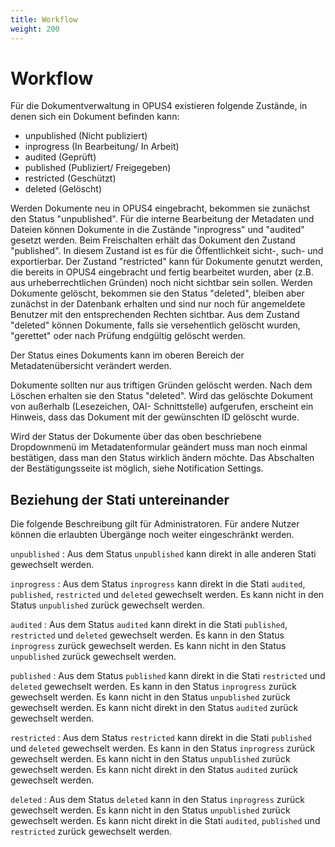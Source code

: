 ```yaml
---
title: Workflow
weight: 200
---
```


# Workflow

Für die Dokumentverwaltung in OPUS4 existieren folgende Zustände, in denen sich ein Dokument
befinden kann:

* unpublished (Nicht publiziert)
* inprogress (In Bearbeitung/ In Arbeit)
* audited (Geprüft)
* published (Publiziert/ Freigegeben)
* restricted (Geschützt)
* deleted (Gelöscht)

Werden Dokumente neu in OPUS4 eingebracht, bekommen sie zunächst den Status "unpublished".
Für die interne Bearbeitung der Metadaten und Dateien können Dokumente in die Zustände
"inprogress" und "audited" gesetzt werden. Beim Freischalten erhält das Dokument den Zustand
"published". In diesem Zustand ist es für die Öffentlichkeit sicht-, such- und exportierbar. Der
Zustand "restricted" kann für Dokumente genutzt werden, die bereits in OPUS4 eingebracht und
fertig bearbeitet wurden, aber (z.B. aus urheberrechtlichen Gründen) noch nicht sichtbar sein sollen.
Werden Dokumente gelöscht, bekommen sie den Status "deleted", bleiben aber zunächst in der
Datenbank erhalten und sind nur noch für angemeldete Benutzer mit den entsprechenden Rechten
sichtbar. Aus dem Zustand "deleted" können Dokumente, falls sie versehentlich gelöscht wurden,
"gerettet" oder nach Prüfung endgültig gelöscht werden.

Der Status eines Dokuments kann im  oberen Bereich der Metadatenübersicht verändert werden.

<p class="warning">
Dokumente sollten nur aus triftigen Gründen gelöscht werden. Nach dem Löschen erhalten sie
den Status "deleted". Wird das gelöschte Dokument von außerhalb (Lesezeichen, OAI-
Schnittstelle) aufgerufen, erscheint ein Hinweis, dass das Dokument mit der gewünschten ID
gelöscht wurde.
</p>

<p class="note">
Wird der Status der Dokumente über das oben beschriebene Dropdownmenü im
Metadatenformular geändert muss man noch einmal bestätigen, dass man den Status wirklich
ändern möchte. Das Abschalten der Bestätigungsseite ist möglich, siehe Notification Settings.
</p>

## Beziehung der Stati untereinander

Die folgende Beschreibung gilt für Administratoren. Für andere Nutzer können die erlaubten
 Übergänge noch weiter eingeschränkt werden.

`unpublished`
: Aus dem Status `unpublished` kann direkt in alle anderen Stati gewechselt werden.

`inprogress`
: Aus dem Status `inprogress` kann direkt in die Stati `audited`, `published`, `restricted` und `deleted`
  gewechselt werden. Es kann nicht in den Status `unpublished` zurück gewechselt werden.

`audited`
: Aus dem Status `audited` kann direkt in die Stati `published`, `restricted` und `deleted` gewechselt
  werden. Es kann in den Status `inprogress` zurück gewechselt werden. Es kann nicht in den Status
  `unpublished` zurück gewechselt werden.

`published`
: Aus dem Status `published` kann direkt in die Stati `restricted` und `deleted` gewechselt werden. Es
  kann in den Status `inprogress` zurück gewechselt werden. Es kann nicht in den Status `unpublished`
  zurück gewechselt werden. Es kann nicht direkt in den Status `audited` zurück gewechselt werden.

`restricted`
: Aus dem Status `restricted` kann direkt in die Stati `published` und `deleted` gewechselt werden. Es
  kann in den Status `inprogress` zurück gewechselt werden. Es kann nicht in den Status `unpublished`
  zurück gewechselt werden. Es kann nicht direkt in den Status `audited` zurück gewechselt werden.

`deleted`
: Aus dem Status `deleted` kann in den Status `inprogress` zurück gewechselt werden. Es kann nicht in
  den Status `unpublished` zurück gewechselt werden. Es kann nicht direkt in die Stati `audited`,
  `published` und `restricted` zurück gewechselt werden.
